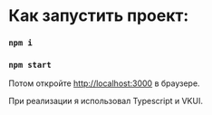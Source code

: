 # Как запустить проект:

### `npm i`
### `npm start`

Потом откройте [http://localhost:3000](http://localhost:3000) в браузере.

При реализации я использовал Typescript и VKUI.
